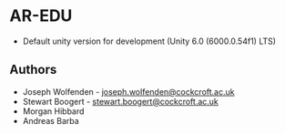 # AR-EDU

 * Default unity version for development (Unity 6.0 (6000.0.54f1) LTS)

## Authors

 * Joseph Wolfenden - joseph.wolfenden@cockcroft.ac.uk
 * Stewart Boogert - stewart.boogert@cockcroft.ac.uk
 * Morgan Hibbard
 * Andreas Barba
